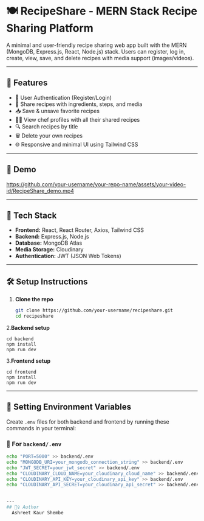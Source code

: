 # 🍽️ RecipeShare - MERN Stack Recipe Sharing Platform

A minimal and user-friendly recipe sharing web app built with the MERN (MongoDB, Express.js, React, Node.js) stack. Users can register, log in, create, view, save, and delete recipes with media support (images/videos).

---

## 🚀 Features

- 🔐 User Authentication (Register/Login)
- 🍲 Share recipes with ingredients, steps, and media
- 📥 Save & unsave favorite recipes
- 🧑‍🍳 View chef profiles with all their shared recipes
- 🔍 Search recipes by title
- 🗑️ Delete your own recipes
- 🌐 Responsive and minimal UI using Tailwind CSS

---

## 📸 Demo

https://github.com/your-username/your-repo-name/assets/your-video-id/RecipeShare_demo.mp4


---

## 🧪 Tech Stack

- **Frontend:** React, React Router, Axios, Tailwind CSS
- **Backend:** Express.js, Node.js
- **Database:** MongoDB Atlas
- **Media Storage:** Cloudinary
- **Authentication:** JWT (JSON Web Tokens)

---

## 🛠️ Setup Instructions

1. **Clone the repo**
   ```bash
   git clone https://github.com/your-username/recipeshare.git
   cd recipeshare

2.**Backend setup**
  
    cd backend
    npm install
    npm run dev

3.**Frontend setup**

    cd frontend
    npm install
    npm run dev
---

## 🔐 Setting Environment Variables

Create `.env` files for both backend and frontend by running these commands in your terminal:

### 📁 For `backend/.env`

```bash
echo "PORT=5000" >> backend/.env
echo "MONGODB_URI=your_mongodb_connection_string" >> backend/.env
echo "JWT_SECRET=your_jwt_secret" >> backend/.env
echo "CLOUDINARY_CLOUD_NAME=your_cloudinary_cloud_name" >> backend/.env
echo "CLOUDINARY_API_KEY=your_cloudinary_api_key" >> backend/.env
echo "CLOUDINARY_API_SECRET=your_cloudinary_api_secret" >> backend/.env

  
---
## 🙋‍♀️ Author
  Ashreet Kaur Shembe

